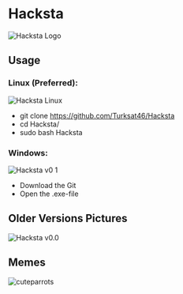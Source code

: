 # Hacksta

![Hacksta Logo](https://user-images.githubusercontent.com/50042338/93688816-0bb4f300-fac9-11ea-983a-dc7e4efa3a19.jpg)

## Usage

### Linux (Preferred):

![Hacksta Linux](https://user-images.githubusercontent.com/53977560/93612498-dc6e8b00-f9cf-11ea-9aac-364e29014197.jpeg)

- git clone https://github.com/Turksat46/Hacksta
- cd Hacksta/
- sudo bash Hacksta

### Windows:

![Hacksta v0 1](https://user-images.githubusercontent.com/50042338/93688779-b4af1e00-fac8-11ea-8e0a-d112ddfa0a69.JPG)

- Download the Git
- Open the .exe-file

## Older Versions Pictures
![Hacksta v0.0](https://user-images.githubusercontent.com/50042338/93686959-11efa300-faba-11ea-95a9-fe916d7dd11e.JPG)


## Memes

![cuteparrots](https://user-images.githubusercontent.com/50042338/93686977-3fd4e780-faba-11ea-9f21-993109a83b44.jpg)

